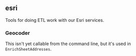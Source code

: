 ## esri

Tools for doing ETL work with our Esri services.

### Geocoder

This isn't yet callable from the command line, but it's used in `EnrichSheetAddresses`.
